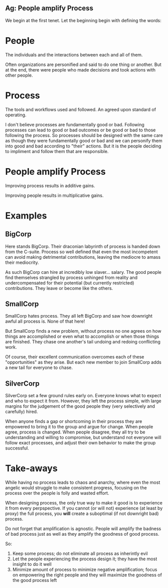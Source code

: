 ## Ag: People amplify Process

We begin at the first tenet. Let the beginning begin with defining the words:

# People

The individuals and the interactions between each and all of them.

Often organizations are personified and said to do one thing or another. But at the end, there were people who made decisions and took actions with other people.

# Process

The tools and workflows used and followed. An agreed upon standard of operating.

I don't believe processes are fundamentally good or bad. Following processes can lead to good or bad outcomes or be good or bad to those following the process. So processes should be designed with the same care as though they were fundamentally good or bad and we can personify them into good and bad according to "their" actions. But it is the people deciding to impliment and follow them that are responsible.

# People amplify Process

Improving process results in additive gains.

Improving people results in multiplicative gains.

# Examples

## BigCorp

Here stands BigCorp. Their draconian labyrinth of process is handed down from the C-suite. Process so well defined that even the most incompetent can avoid making detrimental contributions, leaving the mediocre to amass their mediocrity.

As such BigCorp can hire at incredibly low slaver... salary. The good people find themselves strangled by process unhinged from reality and undercompensated for their potential (but currently restricted) contributions. They leave or become like the others. 

## SmallCorp

SmallCorp hates process. They all left BigCorp and saw how downright awful all process is. None of that here! 

But SmallCorp finds a new problem, without process no one agrees on how things are accomplished or even what to accomplish or when those things are finished. They chase one another's tail undoing and redoing conflicting work.

Of course, their excellent communication overcomes each of these "opportunities" as they arise. But each new member to join SmallCorp adds a new tail for everyone to chase.

## SilverCorp

SilverCorp set a few ground rules early on. Everyone knows what to expect and who to expect it from. However, they left the process simple, with large margins for the judgement of the good people they (very selectively and carefully) hired.

When anyone finds a gap or shortcoming in their process they are empowered to bring it to the group and argue for change. When people agree, process is changed. When people disagree, they all try to be understanding and willing to compromise, but understand not everyone will follow exact processes, and adjust their own behavior to make the group successful.

# Take-aways

While having no process leads to chaos and anarchy, where even the most angelic would struggle to make consistent progress, focusing on the process over the people is folly and wasted effort.

When designing process, the only true way to make it good is to experience it from every perpspective. If you cannot (or will not) experience (at least by proxy) the full process, you **will** create a suboptimal (if not downright bad) process.

Do not forget that amplification is agnostic. People will amplify the badness of bad process just as well as they amplify the goodness of good process. 

So:

1. Keep some process; do not eliminate all process as inherintly evil
2. Let the people experiencing the process design it; they have the most insight to do it well
3. Minimize amount of process to minimize negative amplification; focus on empowering the right people and they will maximize the goodness of the good process left